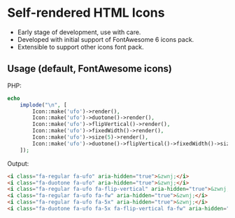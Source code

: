 # Self-rendered HTML Icons

- Early stage of development, use with care.
- Developed with initial support of FontAwesome 6 icons pack.
- Extensible to support other icons font pack.

## Usage (default, FontAwesome icons)

PHP:
```php
echo
    implode("\n", [
        Icon::make('ufo')->render(),
        Icon::make('ufo')->duotone()->render(),
        Icon::make('ufo')->flipVertical()->render(),
        Icon::make('ufo')->fixedWidth()->render(),
        Icon::make('ufo')->size(5)->render(),
        Icon::make('ufo')->duotone()->flipVertical()->fixedWidth()->size(5)->render(),
    ]);
```
Output:
```html
<i class="fa-regular fa-ufo" aria-hidden="true">&zwnj;</i>
<i class="fa-duotone fa-ufo" aria-hidden="true">&zwnj;</i>
<i class="fa-regular fa-ufo fa-flip-vertical" aria-hidden="true">&zwnj;</i>
<i class="fa-regular fa-ufo fa-fw" aria-hidden="true">&zwnj;</i>
<i class="fa-regular fa-ufo fa-5x" aria-hidden="true">&zwnj;</i>
<i class="fa-duotone fa-ufo fa-5x fa-flip-vertical fa-fw" aria-hidden="true">&zwnj;</i>
```